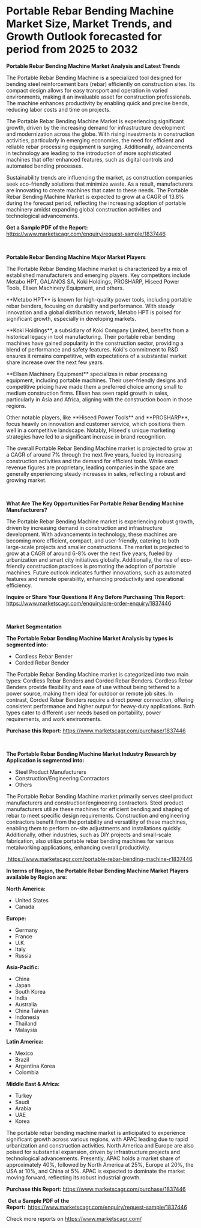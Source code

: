 <p><h1>Portable Rebar Bending Machine Market Size, Market Trends, and Growth Outlook forecasted for period from 2025 to 2032</h1></p><p><strong>Portable Rebar Bending Machine Market Analysis and Latest Trends</strong></p>
<p><p>The Portable Rebar Bending Machine is a specialized tool designed for bending steel reinforcement bars (rebar) efficiently on construction sites. Its compact design allows for easy transport and operation in varied environments, making it an invaluable asset for construction professionals. The machine enhances productivity by enabling quick and precise bends, reducing labor costs and time on projects.</p><p>The Portable Rebar Bending Machine Market is experiencing significant growth, driven by the increasing demand for infrastructure development and modernization across the globe. With rising investments in construction activities, particularly in emerging economies, the need for efficient and reliable rebar processing equipment is surging. Additionally, advancements in technology are leading to the introduction of more sophisticated machines that offer enhanced features, such as digital controls and automated bending processes.</p><p>Sustainability trends are influencing the market, as construction companies seek eco-friendly solutions that minimize waste. As a result, manufacturers are innovating to create machines that cater to these needs. The Portable Rebar Bending Machine Market is expected to grow at a CAGR of 13.8% during the forecast period, reflecting the increasing adoption of portable machinery amidst expanding global construction activities and technological advancements.</p></p>
<p><strong>Get a Sample PDF of the Report:&nbsp;</strong> <a href="https://www.marketscagr.com/enquiry/request-sample/1837446?utm_campaign=2535&utm_medium=2&utm_source=Github&utm_content=ia&utm_term=22022025&utm_id=portable-rebar-bending-machine">https://www.marketscagr.com/enquiry/request-sample/1837446</a></p>
<p>&nbsp;</p>
<p><strong>Portable Rebar Bending Machine Major Market Players</strong></p>
<p><p>The Portable Rebar Bending Machine market is characterized by a mix of established manufacturers and emerging players. Key competitors include Metabo HPT, GALANOS SA, Koki Holdings, PROSHARP, Hiseed Power Tools, Ellsen Machinery Equipment, and others. </p><p>**Metabo HPT** is known for high-quality power tools, including portable rebar benders, focusing on durability and performance. With steady innovation and a global distribution network, Metabo HPT is poised for significant growth, especially in developing markets.</p><p>**Koki Holdings**, a subsidiary of Koki Company Limited, benefits from a historical legacy in tool manufacturing. Their portable rebar bending machines have gained popularity in the construction sector, providing a blend of performance and safety features. Koki's commitment to R&D ensures it remains competitive, with expectations of a substantial market share increase over the next few years.</p><p>**Ellsen Machinery Equipment** specializes in rebar processing equipment, including portable machines. Their user-friendly designs and competitive pricing have made them a preferred choice among small to medium construction firms. Ellsen has seen rapid growth in sales, particularly in Asia and Africa, aligning with the construction boom in those regions.</p><p>Other notable players, like **Hiseed Power Tools** and **PROSHARP**, focus heavily on innovation and customer service, which positions them well in a competitive landscape. Notably, Hiseed's unique marketing strategies have led to a significant increase in brand recognition.</p><p>The overall Portable Rebar Bending Machine market is projected to grow at a CAGR of around 7% through the next five years, fueled by increasing construction activities and the demand for efficient tools. While exact revenue figures are proprietary, leading companies in the space are generally experiencing steady increases in sales, reflecting a robust and growing market.</p></p>
<p>&nbsp;</p>
<p><strong>What Are The Key Opportunities For Portable Rebar Bending Machine Manufacturers?</strong></p>
<p><p>The Portable Rebar Bending Machine market is experiencing robust growth, driven by increasing demand in construction and infrastructure development. With advancements in technology, these machines are becoming more efficient, compact, and user-friendly, catering to both large-scale projects and smaller constructions. The market is projected to grow at a CAGR of around 6-8% over the next five years, fueled by urbanization and smart city initiatives globally. Additionally, the rise of eco-friendly construction practices is promoting the adoption of portable machines. Future outlook indicates further innovations, such as automated features and remote operability, enhancing productivity and operational efficiency.</p></p>
<p><strong>Inquire or Share Your Questions If Any Before Purchasing This Report:</strong> <a href="https://www.marketscagr.com/enquiry/pre-order-enquiry/1837446?utm_campaign=2535&utm_medium=2&utm_source=Github&utm_content=ia&utm_term=22022025&utm_id=portable-rebar-bending-machine">https://www.marketscagr.com/enquiry/pre-order-enquiry/1837446</a></p>
<p>&nbsp;</p>
<p><strong>Market Segmentation</strong></p>
<p><strong>The Portable Rebar Bending Machine Market Analysis by types is segmented into:</strong></p>
<p><ul><li>Cordless Rebar Bender</li><li>Corded Rebar Bender</li></ul></p>
<p><p>The Portable Rebar Bending Machine market is categorized into two main types: Cordless Rebar Benders and Corded Rebar Benders. Cordless Rebar Benders provide flexibility and ease of use without being tethered to a power source, making them ideal for outdoor or remote job sites. In contrast, Corded Rebar Benders require a direct power connection, offering consistent performance and higher output for heavy-duty applications. Both types cater to different user needs based on portability, power requirements, and work environments.</p></p>
<p><strong>Purchase this Report:&nbsp;</strong><a href="https://www.marketscagr.com/purchase/1837446?utm_campaign=2535&utm_medium=2&utm_source=Github&utm_content=ia&utm_term=22022025&utm_id=portable-rebar-bending-machine">https://www.marketscagr.com/purchase/1837446</a></p>
<p>&nbsp;</p>
<p><strong>The Portable Rebar Bending Machine Market Industry Research by Application is segmented into:</strong></p>
<p><ul><li>Steel Product Manufacturers</li><li>Construction/Engineering Contractors</li><li>Others</li></ul></p>
<p><p>The Portable Rebar Bending Machine market primarily serves steel product manufacturers and construction/engineering contractors. Steel product manufacturers utilize these machines for efficient bending and shaping of rebar to meet specific design requirements. Construction and engineering contractors benefit from the portability and versatility of these machines, enabling them to perform on-site adjustments and installations quickly. Additionally, other industries, such as DIY projects and small-scale fabrication, also utilize portable rebar bending machines for various metalworking applications, enhancing overall productivity.</p></p>
<p><a href="https://www.marketscagr.com/portable-rebar-bending-machine-r1837446?utm_campaign=2535&utm_medium=2&utm_source=Github&utm_content=ia&utm_term=22022025&utm_id=portable-rebar-bending-machine">&nbsp;https://www.marketscagr.com/portable-rebar-bending-machine-r1837446</a></p>
<p><strong>In terms of Region, the Portable Rebar Bending Machine Market Players available by Region are:</strong></p>
<p>
    <p> <strong> North America: </strong>
        <ul>
            <li>United States</li>
            <li>Canada</li>
        </ul>
        </p> 
    <p> <strong> Europe: </strong>
        <ul>
            <li>Germany</li>
            <li>France</li>
            <li>U.K.</li>
            <li>Italy</li>
            <li>Russia</li>
        </ul>
        </p> 
    <p> <strong> Asia-Pacific: </strong>
        <ul>
            <li>China</li>
            <li>Japan</li>
            <li>South Korea</li>
            <li>India</li>
            <li>Australia</li>
            <li>China Taiwan</li>
            <li>Indonesia</li>
            <li>Thailand</li>
            <li>Malaysia</li>
        </ul>
        </p> 
    <p> <strong> Latin America: </strong>
        <ul>
            <li>Mexico</li>
            <li>Brazil</li>
            <li>Argentina Korea</li>
            <li>Colombia</li>
        </ul>
        </p> 
    <p> <strong> Middle East & Africa: </strong>
        <ul>
            <li>Turkey</li>
            <li>Saudi</li>
            <li>Arabia</li>
            <li>UAE</li>
            <li>Korea</li>
        </ul>
    </p>
    </p>
<p><p>The portable rebar bending machine market is anticipated to experience significant growth across various regions, with APAC leading due to rapid urbanization and construction activities. North America and Europe are also poised for substantial expansion, driven by infrastructure projects and technological advancements. Presently, APAC holds a market share of approximately 40%, followed by North America at 25%, Europe at 20%, the USA at 10%, and China at 5%. APAC is expected to dominate the market moving forward, reflecting its robust industrial growth.</p></p>
<p><strong>Purchase this Report: </strong><a href="https://www.marketscagr.com/purchase/1837446?utm_campaign=2535&utm_medium=2&utm_source=Github&utm_content=ia&utm_term=22022025&utm_id=portable-rebar-bending-machine">https://www.marketscagr.com/purchase/1837446</a></p>
<p>&nbsp;<strong>Get a Sample PDF of the Report:&nbsp;&nbsp;</strong><a href="https://www.marketscagr.com/enquiry/request-sample/1837446?utm_campaign=2535&utm_medium=2&utm_source=Github&utm_content=ia&utm_term=22022025&utm_id=portable-rebar-bending-machine">https://www.marketscagr.com/enquiry/request-sample/1837446</a></p>
<p><strong></strong></p>
<p>Check more reports on <a href="https://www.marketscagr.com/?utm_campaign=2535&utm_medium=2&utm_source=Github&utm_content=ia&utm_term=22022025&utm_id=portable-rebar-bending-machine">https://www.marketscagr.com/</a></p>
